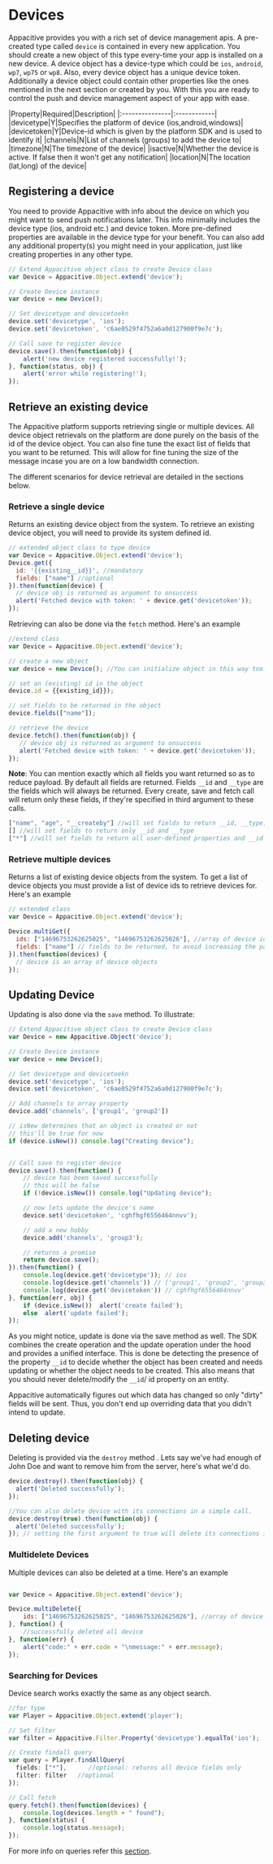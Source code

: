 ﻿# Devices

Appacitive provides you with a rich set of device management apis. A pre-created type called `device` is contained in every new application.
You should create a new object of this type every-time your app is installed on a new device. A device object has a device-type which could be `ios`, `android`, `wp7`, `wp75` or `wp8`.
Also, every device object has a unique device token. Additionally a device object could contain other properties like the ones mentioned in the next section or created by you. With this you are ready to control the push and device management aspect of your app with ease.

|Property|Required|Description|
|:---------------|:------------|
|devicetype|Y|Specifies the platform of device (ios,android,windows)|
|devicetoken|Y|Device-id which is given by the platform SDK and is used to identify it|
|channels|N|List of channels (groups) to add the device to|
|timezone|N|The timezone of the device|
|isactive|N|Whether the device is active. If false then it won't get any notification|
|location|N|The location (lat,long) of the device|

## Registering a device

You need to provide Appacitive with info about the device on which you might want to send push notifications later. This info minimally includes the device type (ios, android etc.) and device token.
More pre-defined properties are available in the device type for your benefit. You can also add any additional property(s) you might need in your application, just like creating properties in any other type.

```javascript
// Extend Appacitive object class to create Device class
var Device = Appacitive.Object.extend('device');

// Create Device instance
var device = new Device();

// Set devicetype and devicetoekn
device.set('devicetype', 'ios');
device.set('devicetoken', 'c6ae0529f4752a6a0d127900f9e7c');

// Call save to register device
device.save().then(function(obj) {
	alert('new device registered successfully!');
}, function(status, obj) {
	alert('error while registering!');
});
```
## Retrieve an existing device

The Appacitive platform supports retrieving single or multiple devices. All device object retrievals on the platform
are done purely on the basis of the id of the device object. You can also fine tune the exact list of fields that 
you want to be returned. This will allow for fine tuning the size of the message incase you are on a 
low bandwidth connection.

The different scenarios for device retrieval are detailed in the sections below.

### Retrieve a single device

Returns an existing device object from the system. To retrieve an existing device object, you will need to provide its system defined id.

```javascript
// extended object class to type device
var Device = Appacitive.Object.extend('device');
Device.get({ 
  id: '{{existing__id}}', //mandatory
  fields: ["name"] //optional
}).then(function(device) {
  // device obj is returned as argument to onsuccess
  alert('Fetched device with token: ' + device.get('devicetoken')); 
});

```

Retrieving can also be done via the `fetch` method. Here's an example
```javascript
//extend class
var Device = Appacitive.Object.extend('device');

// create a new object
var device = new Device(); //You can initialize object in this way too.

// set an (existing) id in the object
device.id = {{existing_id}});

// set fields to be returned in the object 
device.fields(["name"]);

// retrieve the device
device.fetch().then(function(obj) {
   // device obj is returned as argument to onsuccess
   alert('Fetched device with token: ' + device.get('devicetoken'));
});
```

**Note**:  You can mention exactly which all fields you want returned so as to reduce payload. By default all fields are returned. Fields `__id` and `__type` are the fields which will always be returned. Every create, save and fetch call will return only these fields, if they're specified in third argument to these calls.
```javascript
["name", "age", "__createby"] //will set fields to return __id, __type, name, age and __createdby
[] //will set fields to return only __id and __type
["*"] //will set fields to return all user-defined properties and __id and __type
```

### Retrieve multiple devices 

Returns a list of existing device objects from the system. To get a list of device objects you 
must provide a list of device ids to retrieve devices for. Here's an example

```javascript
// extended class 
var Device = Appacitive.Object.extend('device');

Device.multiGet({ 
  ids: ["14696753262625025", "14696753262625026"], //array of device ids to get : mandatory
  fields: ["name"] // fields to be returned, to avoid increasing the payload : optional
}).then(function(devices) { 
  // device is an array of device objects
});
```

## Updating Device

Updating is also done via the `save` method. To illustrate: 
```javascript
// Extend Appacitive object class to create Device class
var Device = new Appacitive.Object('device');

// Create Device instance
var device = new Device();

// Set devicetype and devicetoekn
device.set('devicetype', 'ios');
device.set('devicetoken', 'c6ae0529f4752a6a0d127900f9e7c');

// Add channels to array property 
device.add('channels', ['group1', 'group2'])

// isNew determines that an object is created or not
// this'll be true for now
if (device.isNew()) console.log("Creating device");


// Call save to register device
device.save().then(function() {
	// device has been saved successfully
	// this will be false
	if (!device.isNew()) console.log("Updating device");

	// now lets update the device's name
	device.set('devicetoken', 'cghfhgf6556464nnvv');

	// add a new hobby
	device.add('channels', 'group3');

	// returns a promise
	return device.save();
}).then(function() {
	console.log(device.get('devicetype')); // ios
	console.log(device.get('channels')) // ['group1', 'group2', 'group3'];
	console.log(device.get('devicetoken')) // cghfhgf6556464nnvv'
}, function(err, obj) {
	if (device.isNew())  alert('create failed');
	else  alert('update failed');
});
```
As you might notice, update is done via the save method as well. The SDK combines the create operation and the update operation under the hood and provides a unified interface. This is done be detecting the presence of the property `__id` to decide whether the object has been created and needs updating or whether the object needs to be created. 
This also means that you should never delete/modify the `__id`/ id property on an entity.

Appacitive automatically figures out which data has changed so only "dirty" fields will be sent. Thus, you don't end up overriding data that you didn't intend to update.

## Deleting device

Deleting is provided via the `destroy` method . Lets say we've had enough of John Doe and want to remove him from the server, here's what we'd do.

```javascript
device.destroy().then(function(obj) {
  alert('Deleted successfully');
});

//You can also delete device with its connections in a simple call.
device.destroy(true).then(function(obj) {
  alert('Deleted successfully');
}); // setting the first argument to true will delete its connections if they exist
```

### Multidelete Devices

Multiple devices can also be deleted at a time. Here's an example

```javascript

var Device = Appacitive.Object.extend('device');

Device.multiDelete({   
	ids: ["14696753262625025", "14696753262625026"], //array of device ids to delete
}, function() { 
	//successfully deleted all device
}, function(err) {
	alert("code:" + err.code + "\nmessage:" + err.message);
});
```

### Searching for Devices

Device search works exactly the same as any object search. 

```javascript
//for type
var Player = Appacitive.Object.extend('player');

// Set filter
var filter = Appacitive.Filter.Property('devicetype').equalTo('ios');

// Create findall query
var query = Player.findAllQuery(
  fields: ["*"],      //optional: returns all device fields only
  filter: filter   //optional  
}); 

// Call fetch
query.fetch().then(function(devices) {
	console.log(devices.length + " found");
}, function(status) {
	console.log(status.message);
});
```

For more info on queries refer this <a href="/javascript/data-store/guides.html#queries">section</a>.
